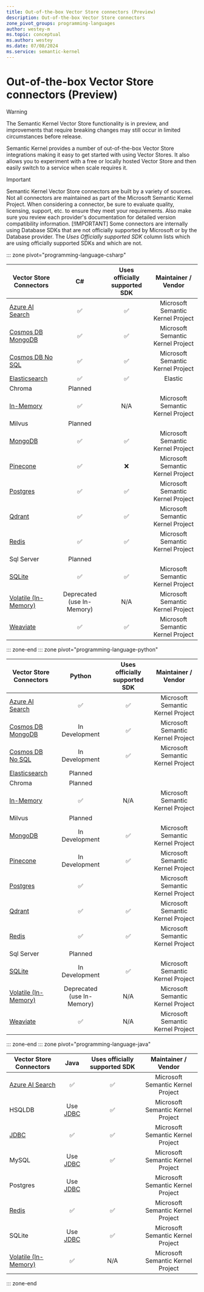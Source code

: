 ```yaml
---
title: Out-of-the-box Vector Store connectors (Preview)
description: Out-of-the-box Vector Store connectors
zone_pivot_groups: programming-languages
author: westey-m
ms.topic: conceptual
ms.author: westey
ms.date: 07/08/2024
ms.service: semantic-kernel
---
```

# Out-of-the-box Vector Store connectors (Preview)

> [!WARNING]
> The Semantic Kernel Vector Store functionality is in preview, and improvements that require breaking changes may still occur in limited circumstances before release.

Semantic Kernel provides a number of out-of-the-box Vector Store integrations making it easy to get started with using Vector Stores. It also allows you to experiment with a free or locally hosted Vector Store and then easily switch to a service when scale requires it.

> [!IMPORTANT]
> Semantic Kernel Vector Store connectors are built by a variety of sources. Not all connectors are maintained as part of the Microsoft Semantic Kernel Project. When considering a connector, be sure to evaluate quality, licensing, support, etc. to ensure they meet your requirements. Also make sure you review each provider's documentation for detailed version compatibility information.
> [!IMPORTANT]
> Some connectors are internally using Database SDKs that are not officially supported by Microsoft or by the Database provider. The *Uses Officially supported SDK* column lists which are using officially supported SDKs and which are not.

::: zone pivot="programming-language-csharp"

| Vector Store Connectors                                    |  C#             | Uses officially supported SDK     | Maintainer / Vendor                |
|------------------------------------------------------------|:---------------:|:---------------------------------:|:----------------------------------:|
| [Azure AI Search](./azure-ai-search-connector.md)          | ✅             | ✅                                | Microsoft Semantic Kernel Project  |
| [Cosmos DB MongoDB](./azure-cosmosdb-mongodb-connector.md) | ✅             | ✅                                | Microsoft Semantic Kernel Project  |
| [Cosmos DB No SQL](./azure-cosmosdb-nosql-connector.md)    | ✅             | ✅                                | Microsoft Semantic Kernel Project  |
| [Elasticsearch](./elasticsearch-connector.md)              | ✅             | ✅                                | Elastic                            |
| Chroma                                                     | Planned         |                                   |                                    |
| [In-Memory](./inmemory-connector.md)                       | ✅             | N/A                                | Microsoft Semantic Kernel Project  |
| Milvus                                                     | Planned         |                                   |                                    |
| [MongoDB](./mongodb-connector.md)                          | ✅             | ✅                                | Microsoft Semantic Kernel Project  |
| [Pinecone](./pinecone-connector.md)                        | ✅             | ❌                                | Microsoft Semantic Kernel Project  |
| [Postgres](./postgres-connector.md)                        | ✅             | ✅                                | Microsoft Semantic Kernel Project  |
| [Qdrant](./qdrant-connector.md)                            | ✅             | ✅                                | Microsoft Semantic Kernel Project  |
| [Redis](./redis-connector.md)                              | ✅             | ✅                                | Microsoft Semantic Kernel Project  |
| Sql Server                                                 | Planned         |                                   |                                    |
| [SQLite](./sqlite-connector.md)                            | ✅             | ✅                                | Microsoft Semantic Kernel Project  |
| [Volatile (In-Memory)](./volatile-connector.md)            | Deprecated (use In-Memory) | N/A                    | Microsoft Semantic Kernel Project  |
| [Weaviate](./weaviate-connector.md)                        | ✅             | ✅                                | Microsoft Semantic Kernel Project  |

::: zone-end
::: zone pivot="programming-language-python"

| Vector Store Connectors                                    | Python          | Uses officially supported SDK      | Maintainer / Vendor                |
|------------------------------------------------------------|:---------------:|:----------------------------------:|:----------------------------------:|
| [Azure AI Search](./azure-ai-search-connector.md)          | ✅             | ✅                                 | Microsoft Semantic Kernel Project  |
| [Cosmos DB MongoDB](./azure-cosmosdb-mongodb-connector.md) | In Development  | ✅                                 | Microsoft Semantic Kernel Project  |
| [Cosmos DB No SQL](./azure-cosmosdb-nosql-connector.md)    | In Development  | ✅                                 | Microsoft Semantic Kernel Project  |
| [Elasticsearch](./elasticsearch-connector.md)              | Planned         |                                    |                                    |
| Chroma                                                     | Planned         |                                    |                                    |
| [In-Memory](./inmemory-connector.md)                       | ✅             | N/A                                 | Microsoft Semantic Kernel Project  |
| Milvus                                                     | Planned         |                                    |                                    |
| [MongoDB](./mongodb-connector.md)                          | In Development  | ✅                                 | Microsoft Semantic Kernel Project  |
| [Pinecone](./pinecone-connector.md)                        | In Development  | ✅                                 | Microsoft Semantic Kernel Project  |
| [Postgres](./postgres-connector.md)                        | ✅             |                                     | Microsoft Semantic Kernel Project  |
| [Qdrant](./qdrant-connector.md)                            | ✅             | ✅                                 | Microsoft Semantic Kernel Project  |
| [Redis](./redis-connector.md)                              | ✅             | ✅                                 | Microsoft Semantic Kernel Project  |
| Sql Server                                                 | Planned         |                                    |                                    |
| [SQLite](./sqlite-connector.md)                            | In Development  | ✅                                 | Microsoft Semantic Kernel Project  |
| [Volatile (In-Memory)](./volatile-connector.md)            | Deprecated (use In-Memory) | N/A                     | Microsoft Semantic Kernel Project  |
| [Weaviate](./weaviate-connector.md)                        | ✅             | N/A                                 | Microsoft Semantic Kernel Project  |

::: zone-end
::: zone pivot="programming-language-java"

| Vector Store Connectors                                    | Java           | Uses officially supported SDK      | Maintainer / Vendor                |
|------------------------------------------------------------|:--------------:|:----------------------------------:|:----------------------------------:|
| [Azure AI Search](./azure-ai-search-connector.md)          | ✅             | ✅                                | Microsoft Semantic Kernel Project  |
| HSQLDB                                                     | Use [JDBC](./jdbc-connector.md) | ✅               | Microsoft Semantic Kernel Project  |
| [JDBC](./jdbc-connector.md)                                | ✅             | ✅                                | Microsoft Semantic Kernel Project  |
| MySQL                                                      | Use [JDBC](./jdbc-connector.md) | ✅               | Microsoft Semantic Kernel Project  |
| Postgres                                                   | Use [JDBC](./jdbc-connector.md) |                   | Microsoft Semantic Kernel Project  |
| [Redis](./redis-connector.md)                              | ✅             | ✅                                | Microsoft Semantic Kernel Project  |
| SQLite                                                     | Use [JDBC](./jdbc-connector.md) | ✅               | Microsoft Semantic Kernel Project  |
| [Volatile (In-Memory)](./volatile-connector.md)            | ✅            | N/A                                | Microsoft Semantic Kernel Project  |

::: zone-end
